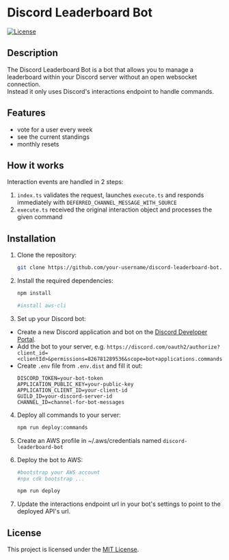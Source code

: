 # Discord Leaderboard Bot

[![License](https://img.shields.io/badge/license-MIT-blue.svg)](https://opensource.org/licenses/MIT)

## Description

The Discord Leaderboard Bot is a bot that allows you to manage a leaderboard within your Discord server without an open websocket connection.  
Instead it only uses Discord's interactions endpoint to handle commands.

## Features

- vote for a user every week
- see the current standings
- monthly resets

## How it works

Interaction events are handled in 2 steps:

1. `index.ts` validates the request, launches `execute.ts` and responds immediately with `DEFERRED_CHANNEL_MESSAGE_WITH_SOURCE`
2. `execute.ts` received the original interaction object and processes the given command

## Installation

1. Clone the repository:

   ```bash
   git clone https://github.com/your-username/discord-leaderboard-bot.git
   ```

2. Install the required dependencies:

   ```bash
   npm install

   #install aws-cli
   ```

3. Set up your Discord bot:

- Create a new Discord application and bot on the [Discord Developer Portal](https://discord.com/developers/applications).
- Add the bot to your server, e.g. `https://discord.com/oauth2/authorize?client_id=<clientId>&permissions=826781289536&scope=bot+applications.commands`
- Create `.env` file from `.env.dist` and fill it out:
  ```
  DISCORD_TOKEN=your-bot-token
  APPLICATION_PUBLIC_KEY=your-public-key
  APPLICATION_CLIENT_ID=your-client-id
  GUILD_ID=your-discord-server-id
  CHANNEL_ID=channel-for-bot-messages
  ```

4. Deploy all commands to your server:

   ```bash
   npm run deploy:commands
   ```

5. Create an AWS profile in ~/.aws/credentials named `discord-leaderboard-bot`

6. Deploy the bot to AWS:

   ```bash
   #bootstrap your AWS account
   #npx cdk bootstrap ...

   npm run deploy
   ```

7. Update the interactions endpoint url in your bot's settings to point to the deployed API's url.

## License

This project is licensed under the [MIT License](https://opensource.org/licenses/MIT).
